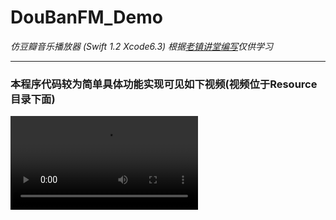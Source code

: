 # DouBanFM_Demo
*仿豆瓣音乐播放器 (Swift 1.2 Xcode6.3) 根据[老镇讲堂编写](http://www.hcxy.me/course/28)仅供学习*
***
### 本程序代码较为简单具体功能实现可见如下视频(视频位于Resource目录下面)
![视频](Resource/视频.mov)


